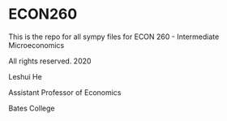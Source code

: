 # ECON260

This is the repo for all sympy files for ECON 260 - Intermediate Microeconomics

All rights reserved. 2020

Leshui He

Assistant Professor of Economics

Bates College


